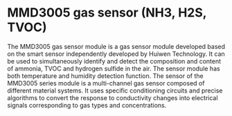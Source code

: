 # MMD3005 gas sensor (NH3, H2S, TVOC)

The MMD3005 gas sensor module is a gas sensor module developed based on the smart sensor independently developed by 
Huiwen Technology. It can be used to simultaneously identify and detect the composition and content of ammonia, TVOC and 
hydrogen sulfide in the air. The sensor module has both temperature and humidity detection function. The sensor of the MMD3005 
series module is a multi-channel gas sensor composed of different material systems. It uses specific conditioning circuits and precise 
algorithms to convert the response to conductivity changes into electrical signals corresponding to gas types and concentrations.
